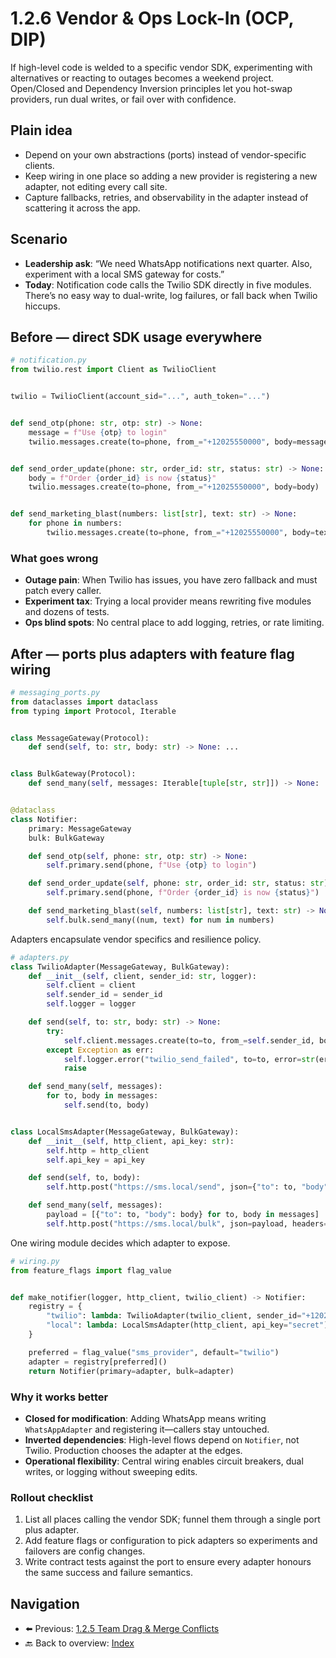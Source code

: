 # 1.2.6 Vendor & Ops Lock-In (OCP, DIP)

If high-level code is welded to a specific vendor SDK, experimenting with alternatives or reacting to outages becomes a weekend project. Open/Closed and Dependency Inversion principles let you hot-swap providers, run dual writes, or fail over with confidence.

## Plain idea

- Depend on your own abstractions (ports) instead of vendor-specific clients.
- Keep wiring in one place so adding a new provider is registering a new adapter, not editing every call site.
- Capture fallbacks, retries, and observability in the adapter instead of scattering it across the app.

## Scenario

- **Leadership ask**: “We need WhatsApp notifications next quarter. Also, experiment with a local SMS gateway for costs.”
- **Today**: Notification code calls the Twilio SDK directly in five modules. There’s no easy way to dual-write, log failures, or fall back when Twilio hiccups.

## Before — direct SDK usage everywhere

```python
# notification.py
from twilio.rest import Client as TwilioClient


twilio = TwilioClient(account_sid="...", auth_token="...")


def send_otp(phone: str, otp: str) -> None:
	message = f"Use {otp} to login"
	twilio.messages.create(to=phone, from_="+12025550000", body=message)


def send_order_update(phone: str, order_id: str, status: str) -> None:
	body = f"Order {order_id} is now {status}"
	twilio.messages.create(to=phone, from_="+12025550000", body=body)


def send_marketing_blast(numbers: list[str], text: str) -> None:
	for phone in numbers:
		twilio.messages.create(to=phone, from_="+12025550000", body=text)
```

### What goes wrong

- **Outage pain**: When Twilio has issues, you have zero fallback and must patch every caller.
- **Experiment tax**: Trying a local provider means rewriting five modules and dozens of tests.
- **Ops blind spots**: No central place to add logging, retries, or rate limiting.

## After — ports plus adapters with feature flag wiring

```python
# messaging_ports.py
from dataclasses import dataclass
from typing import Protocol, Iterable


class MessageGateway(Protocol):
	def send(self, to: str, body: str) -> None: ...


class BulkGateway(Protocol):
	def send_many(self, messages: Iterable[tuple[str, str]]) -> None: ...


@dataclass
class Notifier:
	primary: MessageGateway
	bulk: BulkGateway

	def send_otp(self, phone: str, otp: str) -> None:
		self.primary.send(phone, f"Use {otp} to login")

	def send_order_update(self, phone: str, order_id: str, status: str) -> None:
		self.primary.send(phone, f"Order {order_id} is now {status}")

	def send_marketing_blast(self, numbers: list[str], text: str) -> None:
		self.bulk.send_many((num, text) for num in numbers)
```

Adapters encapsulate vendor specifics and resilience policy.

```python
# adapters.py
class TwilioAdapter(MessageGateway, BulkGateway):
	def __init__(self, client, sender_id: str, logger):
		self.client = client
		self.sender_id = sender_id
		self.logger = logger

	def send(self, to: str, body: str) -> None:
		try:
			self.client.messages.create(to=to, from_=self.sender_id, body=body)
		except Exception as err:
			self.logger.error("twilio_send_failed", to=to, error=str(err))
			raise

	def send_many(self, messages):
		for to, body in messages:
			self.send(to, body)


class LocalSmsAdapter(MessageGateway, BulkGateway):
	def __init__(self, http_client, api_key: str):
		self.http = http_client
		self.api_key = api_key

	def send(self, to, body):
		self.http.post("https://sms.local/send", json={"to": to, "body": body}, headers={"X-API-Key": self.api_key})

	def send_many(self, messages):
		payload = [{"to": to, "body": body} for to, body in messages]
		self.http.post("https://sms.local/bulk", json=payload, headers={"X-API-Key": self.api_key})
```

One wiring module decides which adapter to expose.

```python
# wiring.py
from feature_flags import flag_value


def make_notifier(logger, http_client, twilio_client) -> Notifier:
	registry = {
		"twilio": lambda: TwilioAdapter(twilio_client, sender_id="+12025550000", logger=logger),
		"local": lambda: LocalSmsAdapter(http_client, api_key="secret"),
	}

	preferred = flag_value("sms_provider", default="twilio")
	adapter = registry[preferred]()
	return Notifier(primary=adapter, bulk=adapter)
```

### Why it works better

- **Closed for modification**: Adding WhatsApp means writing `WhatsAppAdapter` and registering it—callers stay untouched.
- **Inverted dependencies**: High-level flows depend on `Notifier`, not Twilio. Production chooses the adapter at the edges.
- **Operational flexibility**: Central wiring enables circuit breakers, dual writes, or logging without sweeping edits.

### Rollout checklist

1. List all places calling the vendor SDK; funnel them through a single port plus adapter.
2. Add feature flags or configuration to pick adapters so experiments and failovers are config changes.
3. Write contract tests against the port to ensure every adapter honours the same success and failure semantics.

## Navigation

- ⬅️ Previous: [1.2.5 Team Drag & Merge Conflicts](./Team_Drag_And_Merge_Conflicts.md)
- 🔙 Back to overview: [Index](./index.md)
